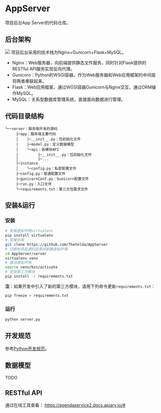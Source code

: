 # AppServer
项目后台App Server的代码仓库。

## 后台架构
![](https://raw.githubusercontent.com/TheYelda/AppServer/master/doc/architecture.png)
项目后台采用的技术栈为Nginx+Gunicorn+Flask+MySQL。

- Nginx：Web服务器，向前端提供静态文件服务，同时针对Flask提供的RESTful API服务实现反向代理。
- Gunicorn：Python的WSGI容器，作为Web服务器和Web应用框架的中间层将两者串联起来。
- Flask：Web应用框架，通过WGSI容器Gunicorn与Nginx交互，通过ORM操作MySQL。
- MySQL：关系型数据库管理系统，直接面向数据进行管理。

## 代码目录结构
```
└──server：服务端开发的源码
     ├─app：服务端主要代码
     │    ├─__init__.py：包初始化文件
     │    ├─model.py：定义数据模型
     │    └─api：各模块API
     │         ├─__init__.py：包初始化文件
     │         ├─...
     ├─instance
     │    └─config.py：私密配置文件
     ├─config.py：普通配置文件
     ├─gunicornConf.py：Gunicorn配置文件
     ├─run.py：入口文件
     └─requirements.txt：第三方包需求文件
```

## 安装&运行
### 安装
```bash
# 安装虚拟环境virtualenv
pip install virtualenv
# 克隆仓库
git clone https://github.com/TheYelda/AppServer
# 切换到项目源码目录并新建虚拟环境
cd AppServer/server
virtualenv venv
# 激活虚拟环境
source venv/bin/activate
# 安装第三方模块
pip install -r requirements.txt
```
**注**：如果开发中引入了新的第三方模块，请用下列命令更新`requirements.txt`：
```bash
pip freeze > requirements.txt
```

### 运行
```bash
python server.py
```

## 开发规范
参考[Python开发规范](https://github.com/TheYelda/Dashboard/blob/master/python_code_style_guide.md)。

## 数据模型
TODO

## RESTful API
通过在线工具查看：
<https://agendaservice2.docs.apiary.io/#>
